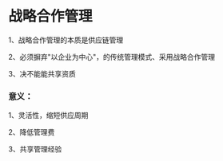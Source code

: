 # 战略合作管理

1、战略合作管理的本质是供应链管理

2、必须摒弃"以企业为中心"，的传统管理模式、采用战略合作管理

3、决不能能共享资质

### 意义：

1、灵活性，缩短供应周期

2、降低管理费

3、共享管理经验

























































